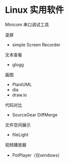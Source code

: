# Linux 实用软件

Minicom 串口调试工具

录屏

- simple Screen Recorder

文本查看

- glogg

画图

- PlantUML
- dia
- draw.io

代码对比

- SourceGear DiffMerge

文件空间展示

- fileLight

视频播放器

- PotPlayer（仅windows）